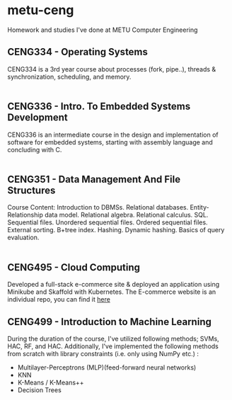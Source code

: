 # metu-ceng
Homework and studies I've done at METU Computer Engineering
<br/>

## CENG334 - Operating Systems
CENG334 is a 3rd year course about processes (fork, pipe..), threads & synchronization, scheduling, and memory.  
<br/>

## CENG336 - Intro. To Embedded Systems Development
CENG336 is an intermediate course in the design and implementation of software for embedded systems, starting with assembly language and concluding with C.  
<br/>

## CENG351 - Data Management And File Structures
Course Content: Introduction to DBMSs. Relational databases. Entity-Relationship data model. Relational algebra. Relational calculus. SQL. Sequential files. Unordered sequential files. Ordered sequential files. External sorting. B+tree index. Hashing. Dynamic hashing. Basics of query evaluation.  
<br/>

## CENG495 - Cloud Computing
Developed a full-stack e-commerce site & deployed an application using Minikube and Skaffold with Kubernetes. The E-commerce website is an individual repo, you can find it [here](https://github.com/berke-a/ecommerce-website)

## CENG499 - Introduction to Machine Learning
During the duration of the course, I've utilized following methods; SVMs, HAC, RF, and HAC. Additionally, I've implemented the following methods from scratch with library constraints (i.e. only using NumPy etc.) :
<ul>
  <li>Multilayer-Perceptrons (MLP)(feed-forward neural networks)
  <li>KNN
  <li>K-Means / K-Means++
  <li>Decision Trees
<ul/>
